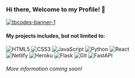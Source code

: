### Hi there, Welcome to my Profile! 👋

<a href="https://ibb.co/Sv5xg8H"><img src="https://i.ibb.co/KybGgkB/tbcodes-banner-1.png" alt="tbcodes-banner-1" border="0"></a>

#### My projects includes, but not limited to: 
![HTML5](https://img.shields.io/badge/html5-%23E34F26.svg?style=for-the-badge&logo=html5&logoColor=white)
![CSS3](https://img.shields.io/badge/css3-%231572B6.svg?style=for-the-badge&logo=css3&logoColor=white)
![JavaScript](https://img.shields.io/badge/javascript-%23323330.svg?style=for-the-badge&logo=javascript&logoColor=%23F7DF1E)
![Python](https://img.shields.io/badge/python-3670A0?style=for-the-badge&logo=python&logoColor=ffdd54)
![React](https://img.shields.io/badge/react-%2320232a.svg?style=for-the-badge&logo=react&logoColor=%2361DAFB)
<br/>
![Netlify](https://img.shields.io/badge/netlify-%23000000.svg?style=for-the-badge&logo=netlify&logoColor=#00C7B7)
![Heroku](https://img.shields.io/badge/heroku-%23430098.svg?style=for-the-badge&logo=heroku&logoColor=white)
![Flask](https://img.shields.io/badge/flask-%23000.svg?style=for-the-badge&logo=flask&logoColor=white)
![Git](https://img.shields.io/badge/git-%23F05033.svg?style=for-the-badge&logo=git&logoColor=white)
![FastAPI](https://img.shields.io/badge/FastAPI-005571?style=for-the-badge&logo=fastapi)

###### More information coming soon! 
